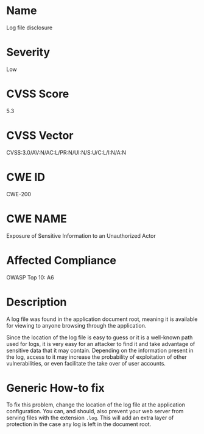 
# Name

Log file disclosure

# Severity

Low

# CVSS Score

5.3

# CVSS Vector

CVSS:3.0/AV:N/AC:L/PR:N/UI:N/S:U/C:L/I:N/A:N

# CWE ID

CWE-200

# CWE NAME 

Exposure of Sensitive Information to an Unauthorized Actor

# Affected Compliance

OWASP Top 10: A6

# Description

A log file was found in the application document root, meaning it is available for viewing to anyone browsing through the application.

Since the location of the log file is easy to guess or it is a well-known path used for logs, it is very easy for an attacker to find it and take advantage of sensitive data that it may contain. Depending on the information present in the log, access to it may increase the probability of exploitation of other vulnerabilities, or even facilitate the take over of user accounts.

# Generic How-to fix

To fix this problem, change the location of the log file at the application configuration. You can, and should, also prevent your web server from serving files with the extension `.log`. This will add an extra layer of protection in the case any log is left in the document root.
